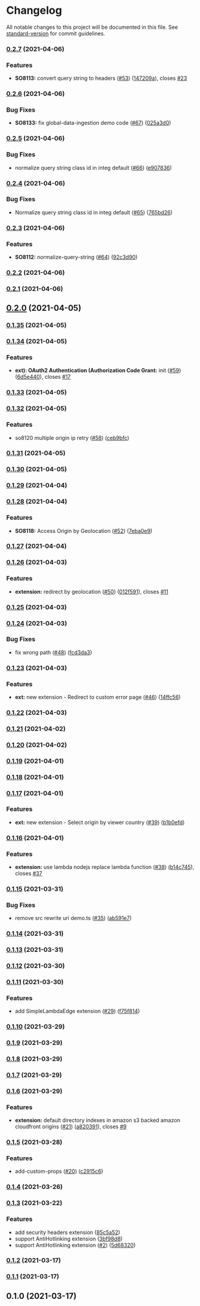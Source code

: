 # Changelog

All notable changes to this project will be documented in this file. See [standard-version](https://github.com/conventional-changelog/standard-version) for commit guidelines.

### [0.2.7](https://github.com/pahudnet/cdk-cloudfront-plus/compare/v0.2.6...v0.2.7) (2021-04-06)


### Features

* **SO8113:** convert query string to headers ([#53](https://github.com/pahudnet/cdk-cloudfront-plus/issues/53)) ([147209a](https://github.com/pahudnet/cdk-cloudfront-plus/commit/147209a23a7f75e78aaa3ee126725c3c2bd7d17a)), closes [#23](https://github.com/pahudnet/cdk-cloudfront-plus/issues/23)

### [0.2.6](https://github.com/pahudnet/cdk-cloudfront-plus/compare/v0.2.5...v0.2.6) (2021-04-06)


### Bug Fixes

* **SO8133:** fix global-data-ingestion demo code ([#67](https://github.com/pahudnet/cdk-cloudfront-plus/issues/67)) ([025a3d0](https://github.com/pahudnet/cdk-cloudfront-plus/commit/025a3d0b0aea723587a9eb0dba88db0ec491b1b4))

### [0.2.5](https://github.com/pahudnet/cdk-cloudfront-plus/compare/v0.2.4...v0.2.5) (2021-04-06)


### Bug Fixes

* normalize query string class id in integ default ([#66](https://github.com/pahudnet/cdk-cloudfront-plus/issues/66)) ([e907836](https://github.com/pahudnet/cdk-cloudfront-plus/commit/e9078362db97934d2b27a9a8d6e867b007180b8d))

### [0.2.4](https://github.com/pahudnet/cdk-cloudfront-plus/compare/v0.2.3...v0.2.4) (2021-04-06)


### Bug Fixes

* Normalize query string class id in integ default ([#65](https://github.com/pahudnet/cdk-cloudfront-plus/issues/65)) ([765bd26](https://github.com/pahudnet/cdk-cloudfront-plus/commit/765bd2667e066e8cabd637cfc495edee5013da26))

### [0.2.3](https://github.com/pahudnet/cdk-cloudfront-plus/compare/v0.2.2...v0.2.3) (2021-04-06)


### Features

* **SO8112:** normalize-query-string ([#64](https://github.com/pahudnet/cdk-cloudfront-plus/issues/64)) ([92c3d90](https://github.com/pahudnet/cdk-cloudfront-plus/commit/92c3d907e72bb30ea5f81a724723e99a6c012e3e))

### [0.2.2](https://github.com/pahudnet/cdk-cloudfront-plus/compare/v0.2.1...v0.2.2) (2021-04-06)

### [0.2.1](https://github.com/pahudnet/cdk-cloudfront-plus/compare/v0.1.35...v0.2.1) (2021-04-06)

## [0.2.0](https://github.com/pahudnet/cdk-cloudfront-plus/compare/v0.1.35...v0.2.0) (2021-04-05)

### [0.1.35](https://github.com/pahudnet/cdk-cloudfront-plus/compare/v0.1.34...v0.1.35) (2021-04-05)

### [0.1.34](https://github.com/pahudnet/cdk-cloudfront-plus/compare/v0.1.33...v0.1.34) (2021-04-05)


### Features

* **ext): OAuth2 Authentication (Authorization Code Grant:** init ([#59](https://github.com/pahudnet/cdk-cloudfront-plus/issues/59)) ([6d5e440](https://github.com/pahudnet/cdk-cloudfront-plus/commit/6d5e44042dc864a138e943224db9e40c1fee7c19)), closes [#17](https://github.com/pahudnet/cdk-cloudfront-plus/issues/17)

### [0.1.33](https://github.com/pahudnet/cdk-cloudfront-plus/compare/v0.1.32...v0.1.33) (2021-04-05)

### [0.1.32](https://github.com/pahudnet/cdk-cloudfront-plus/compare/v0.1.31...v0.1.32) (2021-04-05)


### Features

* so8120 multiple origin ip retry ([#58](https://github.com/pahudnet/cdk-cloudfront-plus/issues/58)) ([ceb9bfc](https://github.com/pahudnet/cdk-cloudfront-plus/commit/ceb9bfcf8392d2964867f6c7d745154d180f140a))

### [0.1.31](https://github.com/pahudnet/cdk-cloudfront-plus/compare/v0.1.30...v0.1.31) (2021-04-05)

### [0.1.30](https://github.com/pahudnet/cdk-cloudfront-plus/compare/v0.1.29...v0.1.30) (2021-04-05)

### [0.1.29](https://github.com/pahudnet/cdk-cloudfront-plus/compare/v0.1.28...v0.1.29) (2021-04-04)

### [0.1.28](https://github.com/pahudnet/cdk-cloudfront-plus/compare/v0.1.27...v0.1.28) (2021-04-04)


### Features

* **SO8118:** Access Origin by Geolocation ([#52](https://github.com/pahudnet/cdk-cloudfront-plus/issues/52)) ([7eba0e9](https://github.com/pahudnet/cdk-cloudfront-plus/commit/7eba0e939a438b9a0066d4bea65ea00229f00849))

### [0.1.27](https://github.com/pahudnet/cdk-cloudfront-plus/compare/v0.1.26...v0.1.27) (2021-04-04)

### [0.1.26](https://github.com/pahudnet/cdk-cloudfront-plus/compare/v0.1.25...v0.1.26) (2021-04-03)


### Features

* **extension:** redirect by geolocation  ([#50](https://github.com/pahudnet/cdk-cloudfront-plus/issues/50)) ([012f591](https://github.com/pahudnet/cdk-cloudfront-plus/commit/012f59110be8f450e4b432f607cf49580b8e79f5)), closes [#11](https://github.com/pahudnet/cdk-cloudfront-plus/issues/11)

### [0.1.25](https://github.com/pahudnet/cdk-cloudfront-plus/compare/v0.1.24...v0.1.25) (2021-04-03)

### [0.1.24](https://github.com/pahudnet/cdk-cloudfront-plus/compare/v0.1.23...v0.1.24) (2021-04-03)


### Bug Fixes

* fix wrong path ([#48](https://github.com/pahudnet/cdk-cloudfront-plus/issues/48)) ([fcd3da3](https://github.com/pahudnet/cdk-cloudfront-plus/commit/fcd3da3cc4b5186ef0f5ea41281513857a3bd5ef))

### [0.1.23](https://github.com/pahudnet/cdk-cloudfront-plus/compare/v0.1.22...v0.1.23) (2021-04-03)


### Features

* **ext:** new extension - Redirect to custom error page ([#46](https://github.com/pahudnet/cdk-cloudfront-plus/issues/46)) ([14ffc56](https://github.com/pahudnet/cdk-cloudfront-plus/commit/14ffc564f75900fb7596383d550351ebfd08ba1e))

### [0.1.22](https://github.com/pahudnet/cdk-cloudfront-plus/compare/v0.1.21...v0.1.22) (2021-04-03)

### [0.1.21](https://github.com/pahudnet/cdk-cloudfront-plus/compare/v0.1.20...v0.1.21) (2021-04-02)

### [0.1.20](https://github.com/pahudnet/cdk-cloudfront-plus/compare/v0.1.19...v0.1.20) (2021-04-02)

### [0.1.19](https://github.com/pahudnet/cdk-cloudfront-plus/compare/v0.1.18...v0.1.19) (2021-04-01)

### [0.1.18](https://github.com/pahudnet/cdk-cloudfront-plus/compare/v0.1.17...v0.1.18) (2021-04-01)

### [0.1.17](https://github.com/pahudnet/cdk-cloudfront-plus/compare/v0.1.16...v0.1.17) (2021-04-01)


### Features

* **ext:** new extension - Select origin by viewer country  ([#39](https://github.com/pahudnet/cdk-cloudfront-plus/issues/39)) ([b1b0efd](https://github.com/pahudnet/cdk-cloudfront-plus/commit/b1b0efdfc2b7a5580ffb35fee65ba74008c2bc99))

### [0.1.16](https://github.com/pahudnet/cdk-cloudfront-plus/compare/v0.1.15...v0.1.16) (2021-04-01)


### Features

* **extension:** use lambda nodejs replace lambda function  ([#38](https://github.com/pahudnet/cdk-cloudfront-plus/issues/38)) ([b14c745](https://github.com/pahudnet/cdk-cloudfront-plus/commit/b14c74583803e343a8a57cc322b09b24a155acca)), closes [#37](https://github.com/pahudnet/cdk-cloudfront-plus/issues/37)

### [0.1.15](https://github.com/pahudnet/cdk-cloudfront-plus/compare/v0.1.14...v0.1.15) (2021-03-31)


### Bug Fixes

* remove src rewrite uri demo.ts ([#35](https://github.com/pahudnet/cdk-cloudfront-plus/issues/35)) ([ab591e7](https://github.com/pahudnet/cdk-cloudfront-plus/commit/ab591e78378406ea278b44943c6271f847c22dca))

### [0.1.14](https://github.com/pahudnet/cdk-cloudfront-plus/compare/v0.1.13...v0.1.14) (2021-03-31)

### [0.1.13](https://github.com/pahudnet/cdk-cloudfront-plus/compare/v0.1.12...v0.1.13) (2021-03-31)

### [0.1.12](https://github.com/pahudnet/cdk-cloudfront-plus/compare/v0.1.11...v0.1.12) (2021-03-30)

### [0.1.11](https://github.com/pahudnet/cdk-cloudfront-plus/compare/v0.1.10...v0.1.11) (2021-03-30)


### Features

* add SimpleLambdaEdge extension ([#29](https://github.com/pahudnet/cdk-cloudfront-plus/issues/29)) ([f75f814](https://github.com/pahudnet/cdk-cloudfront-plus/commit/f75f814ed1eba44221ae8545b5350a5f8e9c1a08))

### [0.1.10](https://github.com/pahudnet/cdk-cloudfront-plus/compare/v0.1.9...v0.1.10) (2021-03-29)

### [0.1.9](https://github.com/pahudnet/cdk-cloudfront-plus/compare/v0.1.8...v0.1.9) (2021-03-29)

### [0.1.8](https://github.com/pahudnet/cdk-cloudfront-plus/compare/v0.1.7...v0.1.8) (2021-03-29)

### [0.1.7](https://github.com/pahudnet/cdk-cloudfront-plus/compare/v0.1.6...v0.1.7) (2021-03-29)

### [0.1.6](https://github.com/pahudnet/cdk-cloudfront-plus/compare/v0.1.5...v0.1.6) (2021-03-29)


### Features

* **extension:** default directory indexes in amazon s3 backed amazon cloudfront origins ([#21](https://github.com/pahudnet/cdk-cloudfront-plus/issues/21)) ([a820391](https://github.com/pahudnet/cdk-cloudfront-plus/commit/a820391383fe0e0336c299b83476f2d30ece2820)), closes [#9](https://github.com/pahudnet/cdk-cloudfront-plus/issues/9)

### [0.1.5](https://github.com/pahudnet/cdk-cloudfront-plus/compare/v0.1.4...v0.1.5) (2021-03-28)


### Features

* add-custom-props ([#20](https://github.com/pahudnet/cdk-cloudfront-plus/issues/20)) ([c2915c6](https://github.com/pahudnet/cdk-cloudfront-plus/commit/c2915c6a80655b4fb3685eb45ad07396f4d56d74))

### [0.1.4](https://github.com/pahudnet/cdk-cloudfront-plus/compare/v0.1.3...v0.1.4) (2021-03-26)

### [0.1.3](https://github.com/pahudnet/cdk-cloudfront-plus/compare/v0.1.2...v0.1.3) (2021-03-22)


### Features

* add security headers extension ([85c5a52](https://github.com/pahudnet/cdk-cloudfront-plus/commit/85c5a52a6dfd4c5a6fac4e480cab251e8e5ac4c6))
* support AntiHotlinking extension ([3bf98d8](https://github.com/pahudnet/cdk-cloudfront-plus/commit/3bf98d8ae42044edb8429fc12ff31e91606cf96e))
* support AntiHotlinking extension ([#2](https://github.com/pahudnet/cdk-cloudfront-plus/issues/2)) ([5d68320](https://github.com/pahudnet/cdk-cloudfront-plus/commit/5d6832019636bc03541b086c4808ea0a3737a603))

### [0.1.2](https://github.com/pahudnet/cdk-cloudfront-plus/compare/v0.1.1...v0.1.2) (2021-03-17)

### [0.1.1](https://github.com/pahudnet/cdk-cloudfront-plus/compare/v0.1.0...v0.1.1) (2021-03-17)

## 0.1.0 (2021-03-17)
